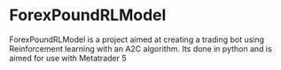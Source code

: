 # ForexPoundRLModel
ForexPoundRLModel is a project aimed at creating a trading bot using Reinforcement learning with an A2C algorithm. Its done in python and is aimed for use with Metatrader 5
